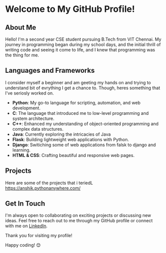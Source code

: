 # Welcome to My GitHub Profile!

## About Me

Hello! I'm a second year CSE student pursuing B.Tech from VIT Chennai. My journey in programming began during my school days, and the initial thrill of writing code and seeing it come to life, and I knew that programming was the thing for me.

## Languages and Frameworks

I consider myself a beginner and am geeting my hands on and trying to understand bit of evrything I get a chance to. Though, heres something that I've seriosly worked on.

- **Python**: My go-to language for scripting, automation, and web development.
- **C**: The language that introduced me to low-level programming and system architecture.
- **C++**: Enhanced my understanding of object-oriented programming and complex data structures.
- **Java**: Currently exploring the intricacies of Java
- **Flask**: Building lightweight web applications with Python.
- **Django**: Switiching some of web applications from falsk to django and learning.
- **HTML & CSS**: Crafting beautiful and responsive web pages.

## Projects

Here are some of the projects that i teriedL
https://anshik.pythonanywhere.com/

## Get In Touch

I'm always open to collaborating on exciting projects or discussing new ideas. Feel free to reach out to me through my GitHub profile or connect with me on [LinkedIn](https://www.linkedin.com).

Thank you for visiting my profile!

Happy coding! 😊
